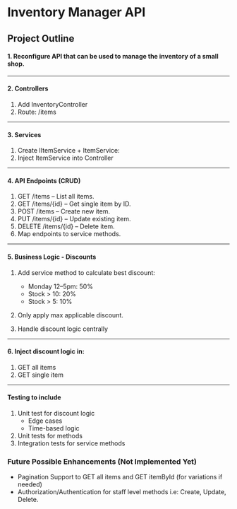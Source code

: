 # Inventory Manager API

## Project Outline

#### 1. Reconfigure API that can be used to manage the inventory of a small shop.

<hr>

#### 2. Controllers
1. Add InventoryController
2. Route: /items

<hr>

#### 3. Services

1. Create IItemService + ItemService:
2. Inject ItemService into Controller

<hr>

#### 4. API Endpoints (CRUD)
1. GET /items – List all items.
2. GET /items/{id} – Get single item by ID.
3. POST /items – Create new item.
4. PUT /items/{id} – Update existing item.
5. DELETE /items/{id} – Delete item.
6. Map endpoints to service methods.

<hr>

#### 5. Business Logic - Discounts

1. Add service method to calculate best discount:
    - Monday 12–5pm: 50%
    - Stock > 10: 20%
    - Stock > 5: 10%

2. Only apply max applicable discount.
3. Handle discount logic centrally

<hr>

#### 6. Inject discount logic in:

1. GET all items
2. GET single item

<hr>

#### Testing to include
1. Unit test for discount logic
    - Edge cases
    - Time-based logic
2. Unit tests for methods
3. Integration tests for service methods

### Future Possible Enhancements (Not Implemented Yet)
- Pagination Support to GET all items and GET itemById (for variations if needed)
- Authorization/Authentication for staff level methods i.e: Create, Update, Delete.
